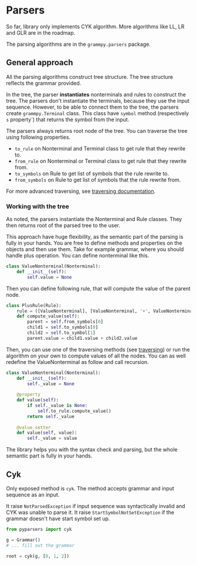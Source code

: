 # Parsers

So far, library only implements CYK algorithm.
More algorithms like LL, LR and GLR are in the roadmap.

The parsing algorithms are in the `grammpy.parsers` package.


## General approach

All the parsing algorithms construct tree structure.
The tree structure reflects the grammar provided.

In the tree, the parser **instantiates** nonterminals and rules to construct the tree.
The parsers don't instantiate the terminals, because they use the input sequence.
However, to be able to connect them to the tree, the parsers create `grammpy.Terminal` class.
This class have `symbol` method (respectively `s` property`) that returns the symbol from the input.

The parsers always returns root node of the tree.
You can traverse the tree using following properties.
- `to_rule` on Nonterminal and Terminal class to get rule that they rewrite to.
- `from_rule` on Nonterminal or Terminal class to get rule that they rewrite from.
- `to_symbols` on Rule to get list of symbols that the rule rewrite to.
- `from_symbols` on Rule to get list of symbols that the rule rewrite from.

For more advanced traversing, see [traversing documentation](helpers.md).

### Working with the tree

As noted, the parsers instantiate the Nonterminal and Rule classes.
They then returns root of the parsed tree to the user.

This approach have huge flexibility, as the semantic part of the parsing is fully in your hands.
You are free to define methods and properties on the objects and then use them. 
Take for example grammar, where you should handle plus operation. 
You can define nonterminal like this.

```python
class ValueNonterminal(Nonterminal):
    def __init__(self):
        self.value = None
```

Then you can define following rule, that will compute the value of the parent node.

```python
class PlusRule(Rule):
    rule = ([ValueNonterminal], [ValueNonterminal, '+', ValueNonterminal])
    def compute_value(self):
        parent = self.from_symbols[0]
        child1 = self.to_symbols[0]
        child2 = self.to_symbol[1]
        parent.value = child1.value + child2.value
```

Then, you can use one of the traversing methods (see [traversing](helpers.md)) or run the algorithm on your own to compute values of all the nodes.
You can as well redefine the ValueNonterminal as follow and call recursion.

```python
class ValueNonterminal(Nonterminal):
    def __init__(self):
        self._value = None
        
    @property
    def value(self):
        if self._value is None:
            self.to_rule.compute_value()
        return self._value
        
    @value.setter
    def value(self, value):
        self._value = value
```

The library helps you with the syntax check and parsing, but the whole semantic part is fully in your hands.

## Cyk

Only exposed method is `cyk`.
The method accepts grammar and input sequence as an input.

It raise `NotParsedException` if input sequence was syntactically invalid and CYK was unable to parse it.
It raise `StartSymbolNotSetException` if the grammar doesn't have start symbol set up.

```python
from pyparsers import cyk

g = Grammar()
# ... fill out the grammar

root = cyk(g, [0, 1, 2])
```
